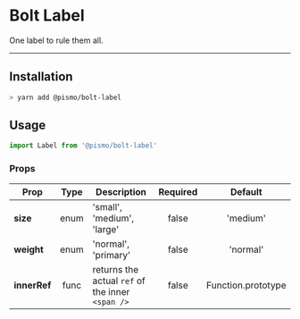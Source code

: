 # Bolt Label
One label to rule them all.

---

## Installation
```sh
> yarn add @pismo/bolt-label
```

## Usage
```js
import Label from '@pismo/bolt-label'
```

### Props
Prop | Type | Description | Required | Default
--- | :---: | --- | :---: | :---:
**size** | enum | 'small', 'medium', 'large' | false | 'medium'
**weight** | enum | 'normal', 'primary' | false | 'normal'
**innerRef** | func | returns the actual `ref` of the inner `<span />` | false | Function.prototype


